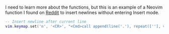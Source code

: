I need to learn more about the functions, but this is an example of a Neovim function I found on [Reddit](https://www.reddit.com/r/neovim/comments/10kah18/how_to_insert_newline_without_entering_insert_mode/) to insert newlines without entering Insert mode.

```lua
-- Insert newline after current line
vim.keymap.set('n', '<CR>', "<Cmd>call append(line('.'), repeat([''], v:count1))<CR>")
```
